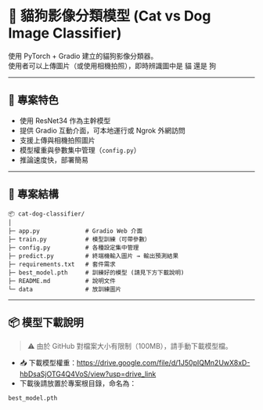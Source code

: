 # 🐾 貓狗影像分類模型 (Cat vs Dog Image Classifier)

使用 PyTorch + Gradio 建立的貓狗影像分類器。  
使用者可以上傳圖片（或使用相機拍照），即時辨識圖中是 貓 還是 狗

---

## 🚀 專案特色

- 使用 ResNet34 作為主幹模型
- 提供 Gradio 互動介面，可本地運行或 Ngrok 外網訪問
- 支援上傳與相機拍照圖片
- 模型權重與參數集中管理（`config.py`）
- 推論速度快，部署簡易

---

## 📂 專案結構
```
📦 cat-dog-classifier/
│
├─ app.py             # Gradio Web 介面
├─ train.py           # 模型訓練（可帶參數）
├─ config.py          # 各種設定集中管理
├─ predict.py         # 終端機輸入圖片 → 輸出預測結果
├─ requirements.txt   # 套件需求
├─ best_model.pth     # 訓練好的模型 (請見下方下載說明)
├─ README.md          # 說明文件
└─ data               # 放訓練圖片

```

---

## 📦 模型下載說明

> ⚠️ 由於 GitHub 對檔案大小有限制（100MB），請手動下載模型檔。

- 📥 下載模型權重：https://drive.google.com/file/d/1J50pIQMn2UwX8xD-hbDsaSjOTG4Q4VoS/view?usp=drive_link
- 下載後請放置於專案根目錄，命名為：

```bash
best_model.pth